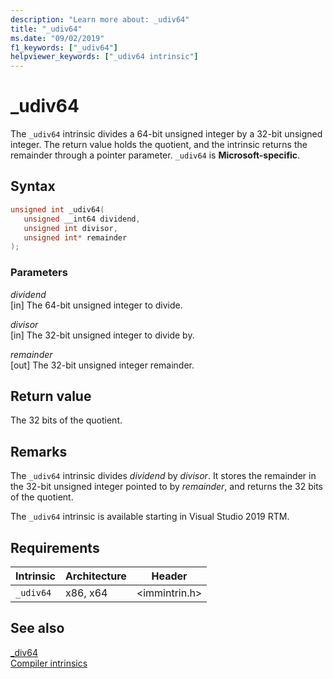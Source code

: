 ```yaml
---
description: "Learn more about: _udiv64"
title: "_udiv64"
ms.date: "09/02/2019"
f1_keywords: ["_udiv64"]
helpviewer_keywords: ["_udiv64 intrinsic"]
---
```

# _udiv64

The `_udiv64` intrinsic divides a 64-bit unsigned integer by a 32-bit unsigned integer. The return value holds the quotient, and the intrinsic returns the remainder through a pointer parameter. `_udiv64` is **Microsoft-specific**.

## Syntax

```C
unsigned int _udiv64(
   unsigned __int64 dividend,
   unsigned int divisor,
   unsigned int* remainder
);
```

### Parameters

*dividend*\
[in] The 64-bit unsigned integer to divide.

*divisor*\
[in] The 32-bit unsigned integer to divide by.

*remainder*\
[out] The 32-bit unsigned integer remainder.

## Return value

The 32 bits of the quotient.

## Remarks

The `_udiv64` intrinsic divides *dividend* by *divisor*. It stores the remainder in the 32-bit unsigned integer pointed to by *remainder*, and returns the 32 bits of the quotient.

The `_udiv64` intrinsic is available starting in Visual Studio 2019 RTM.

## Requirements

|Intrinsic|Architecture|Header|
|---------------|------------------|------------|
|`_udiv64`|x86, x64|\<immintrin.h>|

## See also

[_div64](div64.md) \
[Compiler intrinsics](compiler-intrinsics.md)
